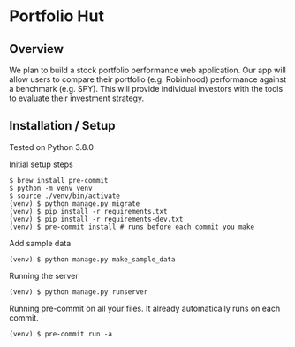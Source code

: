 # Portfolio Hut

## Overview
We plan to build a stock portfolio performance web application. Our app will
allow users to compare their portfolio (e.g. Robinhood) performance against a
benchmark (e.g. SPY). This will provide individual investors with the tools to
evaluate their investment strategy.

## Installation / Setup

Tested on Python 3.8.0

Initial setup steps

```shell
$ brew install pre-commit
$ python -m venv venv
$ source ./venv/bin/activate
(venv) $ python manage.py migrate
(venv) $ pip install -r requirements.txt
(venv) $ pip install -r requirements-dev.txt
(venv) $ pre-commit install # runs before each commit you make
```

Add sample data

```shell
(venv) $ python manage.py make_sample_data
```

Running the server

```shell
(venv) $ python manage.py runserver
```

Running pre-commit on all your files. It already automatically runs on each
commit.

```shell
(venv) $ pre-commit run -a
```
